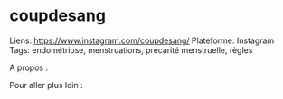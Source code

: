 # coupdesang

Liens: https://www.instagram.com/coupdesang/
Plateforme: Instagram
Tags: endométriose, menstruations, précarité menstruelle, règles

A propos :

Pour aller plus loin :